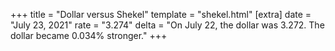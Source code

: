 +++
title = "Dollar versus Shekel"
template = "shekel.html"
[extra]
date = "July 23, 2021"
rate = "3.274"
delta = "On July 22, the dollar was 3.272. The dollar became 0.034% stronger."
+++
